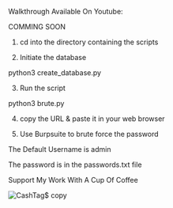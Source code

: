 Walkthrough Available On Youtube:

COMMING SOON

1) cd into the directory containing the scripts

2) Initiate the database 

python3 create_database.py

3) Run the script 

python3 brute.py

4) copy the URL & paste it in your web browser

5) Use Burpsuite to brute force the password

The Default Username is admin 

The password is in the passwords.txt file

Support My Work With A Cup Of Coffee

![CashTag$ copy](https://github.com/Invader00100100/Path-Traversal-Lab/assets/102438675/d49eaa27-4fa8-46b5-af0e-0eb4a55d2f01)
